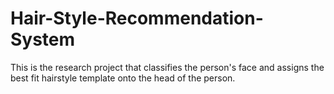 # Hair-Style-Recommendation-System
This is the research project that classifies the person's face and assigns the best fit hairstyle template onto the head of the person.
